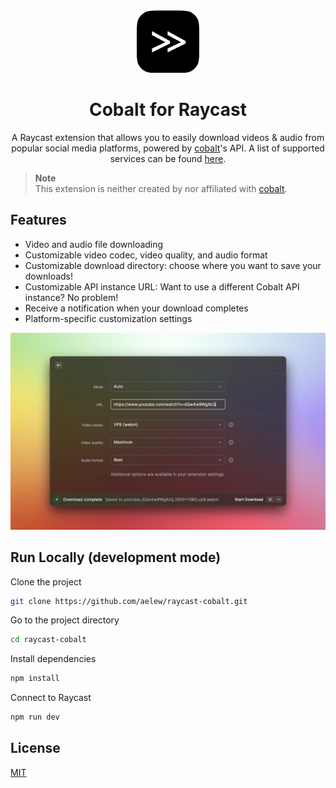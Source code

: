 <div align="center">
    <img width="100" src="./media/icon.png">
    <h1 align="center">Cobalt for Raycast</h1>
    <p>
        A Raycast extension that allows you to easily download videos & audio from popular social media platforms, powered by <a href="https://github.com/wukko/cobalt">cobalt</a>'s API. A list of supported services can be found <a href="https://github.com/wukko/cobalt#supported-services">here</a>.
    </p>
</div>

> **Note**  
> This extension is neither created by nor affiliated with [cobalt](https://github.com/wukko/cobalt).

## Features

- Video and audio file downloading
- Customizable video codec, video quality, and audio format
- Customizable download directory: choose where you want to save your downloads!
- Customizable API instance URL: Want to use a different Cobalt API instance? No problem!
- Receive a notification when your download completes
- Platform-specific customization settings

<div align="center">
    <img src="./metadata/cobalt-1.png"/>
</div>

## Run Locally (development mode)

Clone the project

```bash
git clone https://github.com/aelew/raycast-cobalt.git
```

Go to the project directory

```bash
cd raycast-cobalt
```

Install dependencies

```bash
npm install
```

Connect to Raycast

```bash
npm run dev
```

## License

[MIT](https://choosealicense.com/licenses/mit/)
